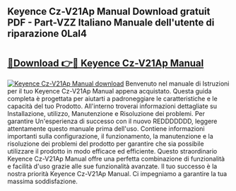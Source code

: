 ## Keyence Cz-V21Ap Manual Download gratuit PDF - Part-VZZ Italiano Manuale dell'utente di riparazione 0Lal4

# <h2><a href="http://dfabil.blite.top/?on=Keyence+Cz-V21Ap+Manual">🔗Download 👉🔴 Keyence Cz-V21Ap Manual</a></h2>

[![Keyence Cz-V21Ap Manual download](https://i.imgur.com/lujVjoI.png)](http://dfabil.blite.top/?on=Keyence+Cz-V21Ap+Manual)
Benvenuto nel manuale di Istruzioni per il tuo Keyence Cz-V21Ap Manual appena acquistato. Questa guida completa è progettata per aiutarti a padroneggiare le caratteristiche e le capacità del tuo Prodotto. All'interno troverai informazioni dettagliate su Installazione, utilizzo, Manutenzione e Risoluzione dei problemi. Per garantire Un'esperienza di successo con il nuovo REDDDDDDD, leggere attentamente questo manuale prima dell'uso. Contiene informazioni importanti sulla configurazione, il funzionamento, la manutenzione e la risoluzione dei problemi del prodotto per garantire che sia possibile utilizzare il prodotto in modo efficace ed efficiente. Questo straordinario Keyence Cz-V21Ap Manual offre una perfetta combinazione di funzionalità e facilità d'uso grazie alle sue funzionalità avanzate. Il tuo successo è la nostra priorità Keyence Cz-V21Ap Manual. Ci impegniamo a garantire la tua massima soddisfazione.
